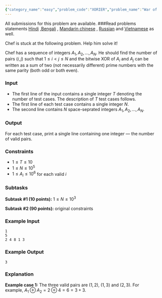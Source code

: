 ```yaml
---
{"category_name":"easy","problem_code":"XORIER","problem_name":"War of XORs","languages_supported":{"0":"C","1":"CPP14","2":"JAVA","3":"PYTH","4":"PYTH 3.6","5":"PYPY","6":"CS2","7":"PAS fpc","8":"PAS gpc","9":"RUBY","10":"PHP","11":"GO","12":"NODEJS","13":"HASK","14":"rust","15":"SCALA","16":"swift","17":"D","18":"PERL","19":"FORT","20":"WSPC","21":"ADA","22":"CAML","23":"ICK","24":"BF","25":"ASM","26":"CLPS","27":"PRLG","28":"ICON","29":"SCM qobi","30":"PIKE","31":"ST","32":"NICE","33":"LUA","34":"BASH","35":"NEM","36":"LISP sbcl","37":"LISP clisp","38":"SCM guile","39":"JS","40":"ERL","41":"TCL","42":"kotlin","43":"PERL6","44":"TEXT","45":"SCM chicken","46":"PYP3","47":"CLOJ","48":"COB","49":"FS"},"max_timelimit":1,"source_sizelimit":50000,"problem_author":"priyanshi_","problem_tester":null,"date_added":"23-08-2018","tags":{"0":"easy","1":"observations","2":"priyanshi_","3":"sept18","4":"xor"},"editorial_url":"https://discuss.codechef.com/problems/XORIER","time":{"view_start_date":1537176602,"submit_start_date":1537176602,"visible_start_date":1537176602,"end_date":1735669800},"is_direct_submittable":false,"layout":"problem"}
---
```

<span class="solution-visible-txt">All submissions for this problem are available.</span>
###Read problems statements [Hindi](http://www.codechef.com/download/translated/SEPT18/hindi/CHEFZERO.pdf) ,[Bengali](http://www.codechef.com/download/translated/SEPT18/bengali/XORIER.pdf) , [Mandarin chinese](http://www.codechef.com/download/translated/SEPT18/mandarin/XORIER.pdf) , [Russian](http://www.codechef.com/download/translated/SEPT18/russian/XORIER.pdf) and [Vietnamese](http://www.codechef.com/download/translated/SEPT18/vietnamese/XORIER.pdf) as well.


Chef is stuck at the following problem. Help him solve it!

Chef has a sequence of integers $A_1, A_2, \dots, A_N$. He should find the number of pairs $(i, j)$ such that $1 \le i \lt j \le N$ and the bitwise XOR of $A_i$ and $A_j$ can be written as a sum of two (not necessarily different) prime numbers with the same parity (both odd or both even).

### Input
- The first line of the input contains a single integer $T$ denoting the number of test cases. The description of $T$ test cases follows.
- The first line of each test case contains a single integer $N$. 
- The second line contains $N$ space-seprated integers $A_1, A_2, \dots, A_N$.

### Output
For each test case, print a single line containing one integer — the number of valid pairs.

### Constraints
- $1 \le T \le 10$
- $1 \le N \le 10^5$
- $1 \le A_i \le 10^6$ for each valid $i$

### Subtasks
**Subtask #1 (10 points):** $1 \le N \le 10^3$

**Subtask #2 (90 points):** original constraints

### Example Input
```
1
5
2 4 8 1 3
```

### Example Output
```
3
```

### Explanation 
**Example case 1:** The three valid pairs are $(1, 2)$, $(1, 3)$ and $(2, 3)$. For example, $A_1 \oplus A_2 = 2 \oplus 4 = 6 = 3+3$.
